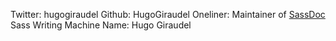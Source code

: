 Twitter: hugogiraudel
Github: HugoGiraudel
Oneliner: Maintainer of <a target='_blank' href='http://sassdoc.com/'>SassDoc</a><br />Sass Writing Machine
Name: Hugo Giraudel